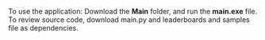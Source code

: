 To use the application: Download the **Main** folder, and run the **main.exe** file. 
To review source code, download main.py and leaderboards and samples file as dependencies.
